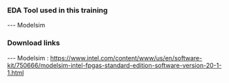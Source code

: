 ### EDA Tool used in this training
--- Modelsim
### Download links

--- Modelsim : https://www.intel.com/content/www/us/en/software-kit/750666/modelsim-intel-fpgas-standard-edition-software-version-20-1-1.html

